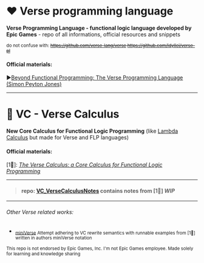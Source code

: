 # ❤ Verse programming language
**Verse Programming Language - functional logic language developed by Epic Games** - repo of all informations, official resources and snippets


<sub> do not confuse with: ~~https://github.com/verse-lang/verse https://github.com/Idyllei/verse-pl </sub>~~

#### Official materials:
▶[Beyond Functional Programming: The Verse Programming Language (Simon Peyton Jones)](https://www.youtube.com/watch?v=832JF1o7Ck8&ab_channel=SkillsMatter)

-------------

# 💜 VC - Verse Calculus
**New Core Calculus for Functional Logic Programming** (like [Lambda Calculus](https://en.wikipedia.org/wiki/Lambda_calculus) but made for Verse and FLP languages)
#### Official materials:
[1📝]: *[The Verse Calculus: a Core Calculus for Functional Logic Programming](https://simon.peytonjones.org/assets/pdfs/verse-March23.pdf)*

-------------
> #### repo: [VC_VerseCalculusNotes](https://github.com/UnrealVerseGuru/VC_VerseCalculus) contains notes from [1📝] *WIP*



-------------
###### Other Verse related works:

* <sub> [miniVerse](https://github.com/gregr/experiments/tree/master/verse) Attempt adhering to VC rewrite semantics with runnable examples from [1📝] written in authors miniVerse notation </sub>

<sub> This repo is not endorsed by Epic Games, Inc. I'm not Epic Games employee. Made solely for learning and knowledge sharing</sub>
